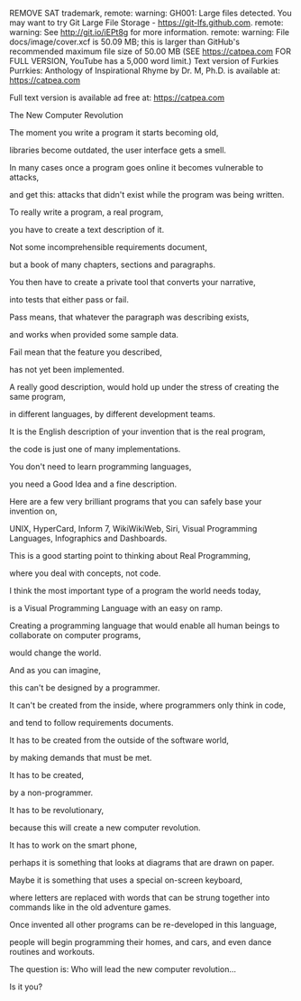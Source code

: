 REMOVE SAT trademark,
remote: warning: GH001: Large files detected. You may want to try Git Large File Storage - https://git-lfs.github.com.
remote: warning: See http://git.io/iEPt8g for more information.
remote: warning: File docs/image/cover.xcf is 50.09 MB; this is larger than GitHub's recommended maximum file size of 50.00 MB
(SEE https://catpea.com FOR FULL VERSION, YouTube has a 5,000 word limit.)
Text version of Furkies Purrkies: Anthology of Inspirational Rhyme by Dr. M, Ph.D. is available at: https://catpea.com

Full text version is available ad free at: https://catpea.com

The New Computer Revolution

The moment you write a program it starts becoming old,

libraries become outdated, the user interface gets a smell.

In many cases once a program goes online it becomes vulnerable to attacks,

and get this: attacks that didn't exist while the program was being written.

To really write a program, a real program,

you have to create a text description of it.

Not some incomprehensible requirements document,

but a book of many chapters, sections and paragraphs.

You then have to create a private tool that converts your narrative,

into tests that either pass or fail.

Pass means, that whatever the paragraph was describing exists,

and works when provided some sample data.

Fail mean that the feature you described,

has not yet been implemented.

A really good description, would hold up under the stress of creating the same program,

in different languages, by different development teams.

It is the English description of your invention that is the real program,

the code is just one of many implementations.

You don't need to learn programming languages,

you need a Good Idea and a fine description.

Here are a few very brilliant programs that you can safely base your invention on,

UNIX, HyperCard, Inform 7, WikiWikiWeb, Siri, Visual Programming Languages, Infographics and Dashboards.

This is a good starting point to thinking about Real Programming,

where you deal with concepts, not code.

I think the most important type of a program the world needs today,

is a Visual Programming Language with an easy on ramp.

Creating a programming language that would enable all human beings to collaborate on computer programs,

would change the world.

And as you can imagine,

this can't be designed by a programmer.

It can't be created from the inside, where programmers only think in code,

and tend to follow requirements documents.

It has to be created from the outside of the software world,

by making demands that must be met.

It has to be created,

by a non-programmer.

It has to be revolutionary,

because this will create a new computer revolution.

It has to work on the smart phone,

perhaps it is something that looks at diagrams that are drawn on paper.

Maybe it is something that uses a special on-screen keyboard,

where letters are replaced with words that can be strung together into commands like in the old adventure games.

Once invented all other programs can be re-developed in this language,

people will begin programming their homes, and cars, and even dance routines and workouts.

The question is: Who will lead the new computer revolution...

Is it you?
